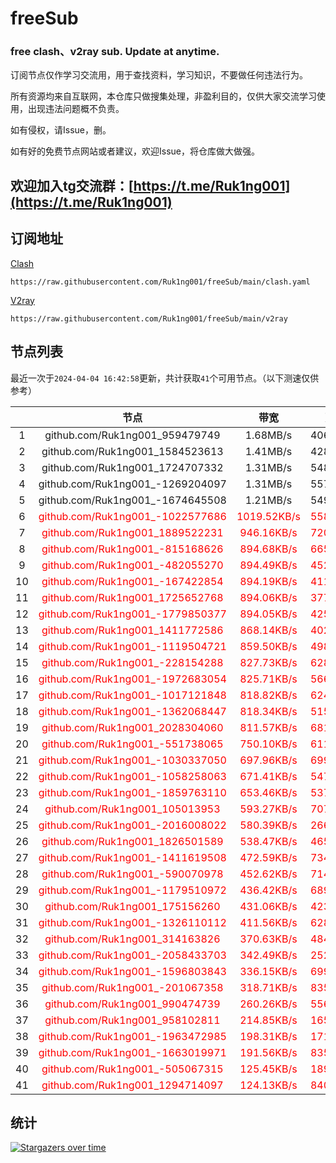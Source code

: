 # freeSub
### free clash、v2ray sub. Update at anytime.

订阅节点仅作学习交流用，用于查找资料，学习知识，不要做任何违法行为。

所有资源均来自互联网，本仓库只做搜集处理，非盈利目的，仅供大家交流学习使用，出现违法问题概不负责。

如有侵权，请Issue，删。

如有好的免费节点网站或者建议，欢迎Issue，将仓库做大做强。

## 欢迎加入tg交流群：[https://t.me/Ruk1ng001](https://t.me/Ruk1ng001)

## 订阅地址
[Clash](https://raw.githubusercontent.com/Ruk1ng001/freeSub/main/clash.yaml)
```
https://raw.githubusercontent.com/Ruk1ng001/freeSub/main/clash.yaml
```
[V2ray](https://raw.githubusercontent.com/Ruk1ng001/freeSub/main/v2ray)
```
https://raw.githubusercontent.com/Ruk1ng001/freeSub/main/v2ray
```

## 节点列表

最近一次于`2024-04-04 16:42:58`更新，共计获取`41`个可用节点。（以下测速仅供参考）

|  | 节点 | 带宽 | 延迟 |
|:-:|:--:|:--:|:--:|
 | 1 | github.com/Ruk1ng001_959479749 | 1.68MB/s | 406.00ms |
 | 2 | github.com/Ruk1ng001_1584523613 | 1.41MB/s | 428.00ms |
 | 3 | github.com/Ruk1ng001_1724707332 | 1.31MB/s | 548.00ms |
 | 4 | github.com/Ruk1ng001_-1269204097 | 1.31MB/s | 557.00ms |
 | 5 | github.com/Ruk1ng001_-1674645508 | 1.21MB/s | 549.00ms |
 | 6 | <font color=red>github.com/Ruk1ng001_-1022577686</font> | <font color=red>1019.52KB/s</font> | <font color=red>558.00ms</font> |
 | 7 | <font color=red>github.com/Ruk1ng001_1889522231</font> | <font color=red>946.16KB/s</font> | <font color=red>720.00ms</font> |
 | 8 | <font color=red>github.com/Ruk1ng001_-815168626</font> | <font color=red>894.68KB/s</font> | <font color=red>665.00ms</font> |
 | 9 | <font color=red>github.com/Ruk1ng001_-482055270</font> | <font color=red>894.49KB/s</font> | <font color=red>452.00ms</font> |
 | 10 | <font color=red>github.com/Ruk1ng001_-167422854</font> | <font color=red>894.19KB/s</font> | <font color=red>411.00ms</font> |
 | 11 | <font color=red>github.com/Ruk1ng001_1725652768</font> | <font color=red>894.06KB/s</font> | <font color=red>377.00ms</font> |
 | 12 | <font color=red>github.com/Ruk1ng001_-1779850377</font> | <font color=red>894.05KB/s</font> | <font color=red>425.00ms</font> |
 | 13 | <font color=red>github.com/Ruk1ng001_1411772586</font> | <font color=red>868.14KB/s</font> | <font color=red>402.00ms</font> |
 | 14 | <font color=red>github.com/Ruk1ng001_-1119504721</font> | <font color=red>859.50KB/s</font> | <font color=red>498.00ms</font> |
 | 15 | <font color=red>github.com/Ruk1ng001_-228154288</font> | <font color=red>827.73KB/s</font> | <font color=red>628.00ms</font> |
 | 16 | <font color=red>github.com/Ruk1ng001_-1972683054</font> | <font color=red>825.71KB/s</font> | <font color=red>566.00ms</font> |
 | 17 | <font color=red>github.com/Ruk1ng001_-1017121848</font> | <font color=red>818.82KB/s</font> | <font color=red>624.00ms</font> |
 | 18 | <font color=red>github.com/Ruk1ng001_-1362068447</font> | <font color=red>818.34KB/s</font> | <font color=red>515.00ms</font> |
 | 19 | <font color=red>github.com/Ruk1ng001_2028304060</font> | <font color=red>811.57KB/s</font> | <font color=red>681.00ms</font> |
 | 20 | <font color=red>github.com/Ruk1ng001_-551738065</font> | <font color=red>750.10KB/s</font> | <font color=red>611.00ms</font> |
 | 21 | <font color=red>github.com/Ruk1ng001_-1030337050</font> | <font color=red>697.96KB/s</font> | <font color=red>699.00ms</font> |
 | 22 | <font color=red>github.com/Ruk1ng001_-1058258063</font> | <font color=red>671.41KB/s</font> | <font color=red>547.00ms</font> |
 | 23 | <font color=red>github.com/Ruk1ng001_-1859763110</font> | <font color=red>653.46KB/s</font> | <font color=red>537.00ms</font> |
 | 24 | <font color=red>github.com/Ruk1ng001_105013953</font> | <font color=red>593.27KB/s</font> | <font color=red>707.00ms</font> |
 | 25 | <font color=red>github.com/Ruk1ng001_-2016008022</font> | <font color=red>580.39KB/s</font> | <font color=red>266.00ms</font> |
 | 26 | <font color=red>github.com/Ruk1ng001_1826501589</font> | <font color=red>538.47KB/s</font> | <font color=red>465.00ms</font> |
 | 27 | <font color=red>github.com/Ruk1ng001_-1411619508</font> | <font color=red>472.59KB/s</font> | <font color=red>734.00ms</font> |
 | 28 | <font color=red>github.com/Ruk1ng001_-590070978</font> | <font color=red>452.62KB/s</font> | <font color=red>714.00ms</font> |
 | 29 | <font color=red>github.com/Ruk1ng001_-1179510972</font> | <font color=red>436.42KB/s</font> | <font color=red>689.00ms</font> |
 | 30 | <font color=red>github.com/Ruk1ng001_175156260</font> | <font color=red>431.06KB/s</font> | <font color=red>423.00ms</font> |
 | 31 | <font color=red>github.com/Ruk1ng001_-1326110112</font> | <font color=red>411.56KB/s</font> | <font color=red>628.00ms</font> |
 | 32 | <font color=red>github.com/Ruk1ng001_314163826</font> | <font color=red>370.63KB/s</font> | <font color=red>484.00ms</font> |
 | 33 | <font color=red>github.com/Ruk1ng001_-2058433703</font> | <font color=red>342.49KB/s</font> | <font color=red>252.00ms</font> |
 | 34 | <font color=red>github.com/Ruk1ng001_-1596803843</font> | <font color=red>336.15KB/s</font> | <font color=red>699.00ms</font> |
 | 35 | <font color=red>github.com/Ruk1ng001_-201067358</font> | <font color=red>318.71KB/s</font> | <font color=red>835.00ms</font> |
 | 36 | <font color=red>github.com/Ruk1ng001_990474739</font> | <font color=red>260.26KB/s</font> | <font color=red>556.00ms</font> |
 | 37 | <font color=red>github.com/Ruk1ng001_958102811</font> | <font color=red>214.85KB/s</font> | <font color=red>165.00ms</font> |
 | 38 | <font color=red>github.com/Ruk1ng001_-1963472985</font> | <font color=red>198.31KB/s</font> | <font color=red>171.00ms</font> |
 | 39 | <font color=red>github.com/Ruk1ng001_-1663019971</font> | <font color=red>191.56KB/s</font> | <font color=red>835.00ms</font> |
 | 40 | <font color=red>github.com/Ruk1ng001_-505067315</font> | <font color=red>125.45KB/s</font> | <font color=red>189.00ms</font> |
 | 41 | <font color=red>github.com/Ruk1ng001_1294714097</font> | <font color=red>124.13KB/s</font> | <font color=red>840.00ms</font> |


## 统计

[![Stargazers over time](https://starchart.cc/Ruk1ng001/freeSub.svg)](https://starchart.cc/Ruk1ng001/freeSub)
